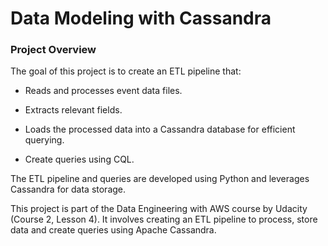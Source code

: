 # Data Modeling with Cassandra 

### Project Overview

The goal of this project is to create an ETL pipeline that:

- Reads and processes event data files.

- Extracts relevant fields.

- Loads the processed data into a Cassandra database for efficient querying.

- Create queries using CQL.

The ETL pipeline and queries are developed using Python and leverages Cassandra for data storage.

This project is part of the Data Engineering with AWS course by Udacity (Course 2, Lesson 4). It involves creating an ETL pipeline to process, store data and create queries using Apache Cassandra.

